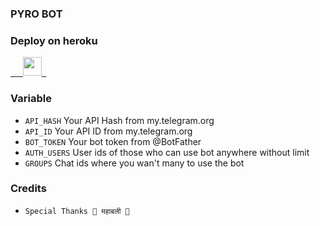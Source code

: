 ### PYRO BOT

### Deploy on heroku


<a href="https://heroku.com/deploy?template=https://github.com/realstarbat/realstarbro02">
     <img height="30px" src="https://img.shields.io/badge/Deploy%20To%20Heroku-blueviolet?style=for-the-badge&logo=heroku">
  </a>

### Variable

* `API_HASH` Your API Hash from my.telegram.org
* `API_ID` Your API ID from my.telegram.org
* `BOT_TOKEN` Your bot token from @BotFather
* `AUTH_USERS` User ids of those who can use bot anywhere without limit
* `GROUPS` Chat ids where you wan't many to use the bot

### Credits

* `Special Thanks 💪 महाबली 🚩`










